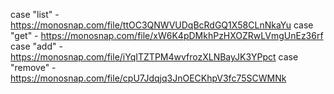 case "list" - https://monosnap.com/file/ttOC3QNWVUDqBcRdGQ1X58CLnNkaYu case "get" -
https://monosnap.com/file/xW6K4pDMkhPzHXOZRwLVmgUnEz36rf case "add" -
https://monosnap.com/file/iYqITZTPM4wvfrozXLNBayJK3YPpct case "remove" -
https://monosnap.com/file/cpU7Jdqjq3JnOECKhpV3fc75SCWMNk
